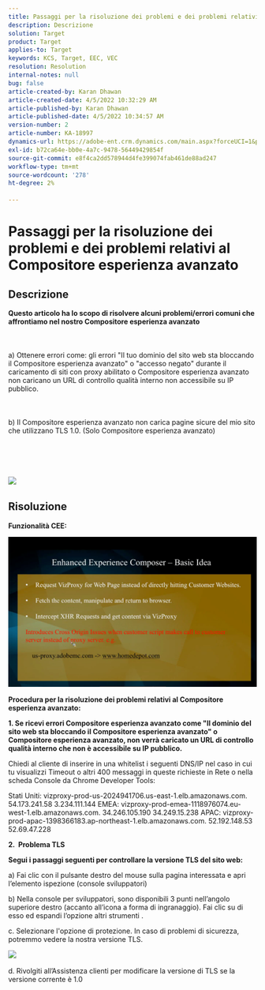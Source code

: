 ```yaml
---
title: Passaggi per la risoluzione dei problemi e dei problemi relativi al Compositore esperienza avanzato
description: Descrizione
solution: Target
product: Target
applies-to: Target
keywords: KCS, Target, EEC, VEC
resolution: Resolution
internal-notes: null
bug: false
article-created-by: Karan Dhawan
article-created-date: 4/5/2022 10:32:29 AM
article-published-by: Karan Dhawan
article-published-date: 4/5/2022 10:34:57 AM
version-number: 2
article-number: KA-18997
dynamics-url: https://adobe-ent.crm.dynamics.com/main.aspx?forceUCI=1&pagetype=entityrecord&etn=knowledgearticle&id=11a03cad-cbb4-ec11-983f-000d3a5d0d73
exl-id: b72ca64e-bb0e-4a7c-9478-56449429854f
source-git-commit: e8f4ca2dd578944d4fe399074fab461de88ad247
workflow-type: tm+mt
source-wordcount: '278'
ht-degree: 2%

---
```


# Passaggi per la risoluzione dei problemi e dei problemi relativi al Compositore esperienza avanzato

## Descrizione

<b>Questo articolo ha lo scopo di risolvere alcuni problemi/errori comuni che affrontiamo nel nostro Compositore esperienza avanzato</b><br><br> <br><br>a) Ottenere errori come: gli errori &quot;Il tuo dominio del sito web sta bloccando il Compositore esperienza avanzato&quot; o &quot;accesso negato&quot; durante il caricamento di siti con proxy abilitato o Compositore esperienza avanzato non caricano un URL di controllo qualità interno non accessibile su IP pubblico.<br><br> <br><br>b) Il Compositore esperienza avanzato non carica pagine sicure del mio sito che utilizzano TLS 1.0. (Solo Compositore esperienza avanzato) <br><br> <br><br> <br><br>![](https://adobe-ent.crm.dynamics.com/api/data/v9.0/msdyn_knowledgearticleimages%289163ac73-37ab-ec11-983f-000d3a349523%29/msdyn_blobfile/$value)

## Risoluzione


<b>Funzionalità CEE:</b>

![](assets/6ea1c39f-52ab-ec11-983f-000d3a3496ef.png)



<b>Procedura per la risoluzione dei problemi relativi al Compositore esperienza avanzato:</b>

<b>1. Se ricevi errori Compositore esperienza avanzato come &quot;Il dominio del sito web sta bloccando il Compositore esperienza avanzato&quot; o Compositore esperienza avanzato, non verrà caricato un URL di controllo qualità interno che non è accessibile su IP pubblico.</b>

Chiedi al cliente di inserire in una whitelist i seguenti DNS/IP nel caso in cui tu visualizzi Timeout o altri 400 messaggi in queste richieste in Rete o nella scheda Console da Chrome Developer Tools:

Stati Uniti: vizproxy-prod-us-2024941706.us-east-1.elb.amazonaws.com.
54.173.241.58 3.234.111.144 EMEA: vizproxy-prod-emea-1118976074.eu-west-1.elb.amazonaws.com.
34.246.105.190 34.249.15.238 APAC: vizproxy-prod-apac-1398366183.ap-northeast-1.elb.amazonaws.com.
52.192.148.53 52.69.47.228



<b>2.  Problema TLS</b>

<b>Segui i passaggi seguenti per controllare la versione TLS del sito web:</b>

a) Fai clic con il pulsante destro del mouse sulla pagina interessata e apri l’elemento ispezione (console sviluppatori)

b) Nella console per sviluppatori, sono disponibili 3 punti nell’angolo superiore destro (accanto all’icona a forma di ingranaggio). Fai clic su di esso ed espandi l’opzione altri strumenti .

c. Selezionare l&#39;opzione di protezione. In caso di problemi di sicurezza, potremmo vedere la nostra versione TLS.

![](https://experienceleague.adobe.com/docs/target/assets/firefox_more_info_3.png?lang=en)

d. Rivolgiti all’Assistenza clienti per modificare la versione di TLS se la versione corrente è 1.0
